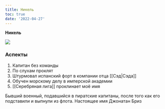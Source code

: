 ```yaml
---
title: Никель
toc: true
date: '2022-04-27'
---
```


**Никель**

![](https://i.imgur.com/Y6BTW06.png)

### Аспекты
1. Капитан без команды
2. По слухам проклят
3. Штурмовал испанский форт в компании отца [[Сэд|Сэда]]
4. Обучен морскому делу в имперской академии
5. [[Серебряная лига]] проклинает моё имя


Бывший военный, подавшийся в пиратские капитаны, после того как его подставили и выпнули из флота.
Настоящее имя Джонатан Бриз